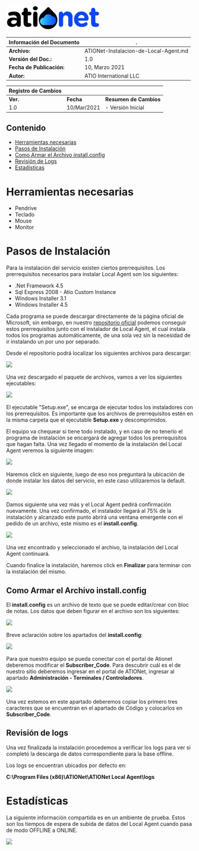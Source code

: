 ![ationetlogo](Content/Images/ATIOnetLogo_250x70.png)

|**Información del Documento**|.|
|--- |--- |
|**Archivo:**|ATIONet-Instalacion-de-Local-Agent.md|
|**Versión del Doc.:**|1.0|
|**Fecha de Publicación:**|10, Marzo 2021|
|**Autor:**|ATIO International LLC|


|**Registro de Cambios**|||
|--- |--- |--- |
|**Ver.**|**Fecha**|**Resumen de Cambios**|
|1.0|10/Mar/2021|- Versión Inicial

## Contenido

- [Herramientas necesarias](#herramientas-necesarias)
- [Pasos de Instalación](#pasos-de-instalación)
- [Como Armar el Archivo install.config](#como-armar-el-archivo-installconfig)
- [Revisión de Logs](#revisión-de-logs)
- [Estadísticas](#estadísticas)

# **Herramientas necesarias**

- Pendrive
- Teclado
- Mouse
- Monitor

# **Pasos de Instalación**

Para la instalación del servicio existen ciertos prerrequisitos. Los prerrequisitos necesarios para instalar Local Agent son los siguientes:

- .Net Framework 4.5
- Sql Express 2008 - Atio Custom Instance
- Windows Installer 3.1
- Windows Installer 4.5

Cada programa se puede descargar directamente de la página oficial de Microsoft, sin embargo, en nuestro [repositorio oficial](https://github.com/Ationet/ationetdownloads/blob/master/README.md) podemos conseguir estos prerrequisitos junto con el instalador de Local Agent, el cual instala todos los programas automáticamente, de una sola vez sin la necesidad de ir instalando un por uno por separado.

Desde el repositorio podrá localizar los siguientes archivos para descargar:

![](https://github.com/Ationet/ationetdocs/blob/master/Content/Images/Local%20Agent/ATIONet%20Download%20Center%20Site.png)

Una vez descargado el paquete de archivos, vamos a ver los siguientes ejecutables:

![](https://github.com/Ationet/ationetdocs/blob/master/Content/Images/Local%20Agent/Paquete%20Archivos.png)

El ejecutable &quot;Setup.exe&quot;, se encarga de ejecutar todos los instaladores con los prerrequisitos. Es importante que los archivos de prerrequisitos estén en la misma carpeta que el ejecutable **Setup.exe** y descomprimidos.

El equipo va chequear si tiene todo instalado, y en caso de no tenerlo el programa de instalación se encargará de agregar todos los prerrequisitos que hagan falta. Una vez llegado el momento de la instalación del Local Agent veremos la siguiente imagen:

![](https://github.com/Ationet/ationetdocs/blob/master/Content/Images/Local%20Agent/Asistente%20de%20Instalaci%C3%B3n.png)

Haremos click en siguiente, luego de eso nos preguntará la ubicación de donde instalar los datos del servicio, en este caso utilizaremos la default.

![](https://github.com/Ationet/ationetdocs/blob/master/Content/Images/Local%20Agent/Selecci%C3%B3n%20Carpeta%20de%20Instalaci%C3%B3n.png)

Damos siguiente una vez más y el Local Agent pedirá confirmación nuevamente. Una vez confirmado, el instalador llegará al 75% de la instalación y alcanzado este punto abrirá una ventana emergente con el pedido de un archivo, este mismo es el **install.config**.

![](https://github.com/Ationet/ationetdocs/blob/master/Content/Images/Local%20Agent/Selecci%C3%B3n%20Install.Config.png)

Una vez encontrado y seleccionado el archivo, la instalación del Local Agent continuará.

Cuando finalice la instalación, haremos click en **Finalizar** para terminar con la instalación del mismo.

## **Como Armar el Archivo install.config**

El **install.config** es un archivo de texto que se puede editar/crear con bloc de notas. Los datos que deben figurar en el archivo son los siguientes:

![](https://github.com/Ationet/ationetdocs/blob/master/Content/Images/Local%20Agent/Install.Config.png)

Breve aclaración sobre los apartados del **install.config**:

![](https://github.com/Ationet/ationetdocs/blob/master/Content/Images/Local%20Agent/Configuraci%C3%B3n%20Install.Config.png)

Para que nuestro equipo se pueda conectar con el portal de Ationet deberemos modificar el **Subscriber_Code**. Para descubrir cuál es el de nuestro sitio deberemos ingresar en el portal de ATIONet, ingresar al apartado **Administración - Terminales / Controladores**.

![](https://github.com/Ationet/ationetdocs/blob/master/Content/Images/Local%20Agent/Terminales-Controladores.png)

Una vez estemos en este apartado deberemos copiar los primero tres caracteres que se encuentran en el apartado de Código y colocarlos en **Subscriber_Code**.

## **Revisión de logs**

Una vez finalizada la instalación procedemos a verificar los logs para ver si completó la descarga de datos correspondiente para la base offline.

Los logs se encuentran ubicados por defecto en:

**C:\Program Files (x86)\ATIONet\ATIONet Local Agent\logs**

# **Estadísticas**

La siguiente información compartida es en un ambiente de prueba. Estos son los tiempos de espera de subida de datos del Local Agent cuando pasa de modo OFFLINE a ONLINE.

![](https://github.com/Ationet/ationetdocs/blob/master/Content/Images/Local%20Agent/Estad%C3%ADsticas.png)
